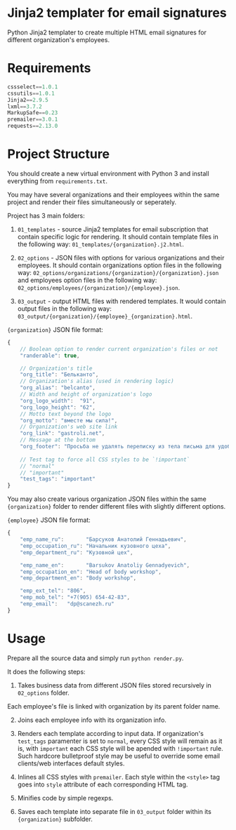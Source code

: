# Jinja2 templater for email signatures

Python Jinja2 templater to create multiple HTML email signatures for different organization's employees.

# Requirements

```python
cssselect==1.0.1
cssutils==1.0.1
Jinja2==2.9.5
lxml==3.7.2
MarkupSafe==0.23
premailer==3.0.1
requests==2.13.0
```

# Project Structure

You should create a new virtual environment with Python 3 and install everything from `requirements.txt`.

You may have several organizations and their employees within the same project 
and render their files simultaneously or seperately.

Project has 3 main folders:

1. `01_templates` - source Jinja2 templates for email subscription that contain specific logic for rendering. It should contain template files in the following way: `01_templates/{organization}.j2.html`.

2. `02_options` - JSON files with options for various organizations and their employees. It should contain organizations option files in the following way: `02_options/organizations/{organization}/{organization}.json` and employees option files in the following way: `02_options/employees/{organization}/{employee}.json`.

3. `03_output` - output HTML files with rendered templates. It would contain output files in the following way: `03_output/{organization}/{employee}_{organization}.html`.

`{organization}` JSON file format:

```js
{
    // Boolean option to render current organization's files or not
    "randerable": true,

    // Organization's title
    "org_title": "Бельканто",
    // Organization's alias (used in rendering logic)
    "org_alias": "belcanto",
    // Width and height of organization's logo
    "org_logo_width":  "91",
    "org_logo_height": "62",
    // Motto text beyond the logo
    "org_motto": "вместе мы сила!",
    // Organization's web site link
    "org_link": "gastroli.net",
    // Message at the bottom
    "org_footer": "Просьба не удалять переписку из тела письма для удобства коммуникаций",
 
    // Test tag to force all CSS styles to be `!important`
    // "normal"
    // "important"
    "test_tags": "important"
}
```

You may also create various organization JSON files within the same `{organization}` folder 
to render different files with slightly different options.

`{employee}` JSON file format:

```js
{
    "emp_name_ru":       "Барсуков Анатолий Геннадьевич",
    "emp_occupation_ru": "Начальник кузовного цеха",
    "emp_department_ru": "Кузовной цех",

    "emp_name_en":       "Barsukov Anatoliy Gennadyevich",
    "emp_occupation_en": "Head of body workshop",
    "emp_department_en": "Body workshop",

    "emp_ext_tel": "806",
    "emp_mob_tel": "+7(905) 654-42-83",
    "emp_email":   "dp@scanezh.ru"
}
```
# Usage

Prepare all the source data and simply run `python render.py`.

It does the following steps:

1. Takes business data from different JSON files stored recursively in `02_options` folder.

Each employee's file is linked with organization by its parent folder name.

2. Joins each employee info with its organization info.

3. Renders each template according to input data.
If organization's `test_tags` paramenter is set to `normal`, every CSS style will remain as it is, 
with `important` each CSS style will be apended with `!important` rule.
Such hardcore bulletproof style may be useful to override some email clients/web interfaces default styles.

4. Inlines all CSS styles with `premailer`.
Each style within the `<style>` tag goes into `style` attribute of each corresponding HTML tag.

5. Minifies code by simple regexps.

5. Saves each template into separate file in `03_output` folder within its `{organization}` subfolder.
